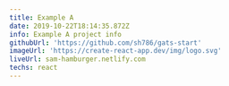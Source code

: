 ```yaml
---
title: Example A
date: 2019-10-22T18:14:35.872Z
info: Example A project info
githubUrl: 'https://github.com/sh786/gats-start'
imageUrl: 'https://create-react-app.dev/img/logo.svg'
liveUrl: sam-hamburger.netlify.com
techs: react
---
```


